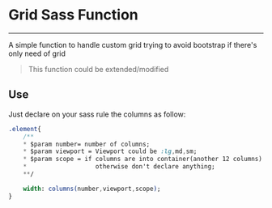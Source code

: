 # Grid Sass Function

---

A simple function to handle custom grid trying to avoid bootstrap if there's only need of grid

> This function could be extended/modified

## Use

Just declare on your sass rule the columns as follow:

```sass
.element{
    /**
    * $param number= number of columns;
    * $param viewport = Viewport could be :lg,md,sm;
    * $param scope = if columns are into container(another 12 columns) set 'in'
    *                   otherwise don't declare anything;
    **/

    width: columns(number,viewport,scope);
}
```
